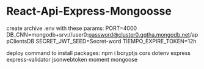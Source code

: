 # React-Api-Express-Mongoosse


create archive .env with these params:
PORT=4000
DB_CNN=mongodb+srv://user0:password@cluster0.gqtha.mongodb.net/appClientsDB
SECRET_JWT_SEED=Secret-word
TIEMPO_EXPIRE_TOKEN=12h

deploy command to install packages:
npm i bcryptjs cors dotenv  express express-validator jsonwebtoken  moment mongoose

